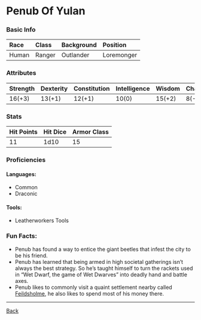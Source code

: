 # Penub Of Yulan

### Basic Info

| Race | Class | Background | Position |
|:--|:--|:--|:--|
| Human | Ranger | Outlander | Loremonger |

### Attributes

| Strength | Dexterity | Constitution | Intelligence | Wisdom | Charisma |
|:--|:--|:--|:--|:--|:--|
| 16(+3) | 13(+1) | 12(+1) | 10(0) | 15(+2) | 8(-1) |

### Stats

| Hit Points | Hit Dice | Armor Class |
|:--|:--|:--|
| 11 | 1d10 | 15 |

### Proficiencies
#### Languages:
- Common
- Draconic

#### Tools:
- Leatherworkers Tools

### Fun Facts:
- Penub has found a way to entice the giant beetles that infest the city to be his friend.
- Penub has learned that being armed in high societal gatherings isn’t always the best strategy. So he’s taught himself to turn the rackets used in “Wet Dwarf, the game of Wet Dwarves” into deadly hand and battle axes.
- Penub likes to commonly visit a quaint settlement nearby called [Feildsholme](../Locations/Feildsholme.md), he also likes to spend most of his money there.

---
[Back](./)